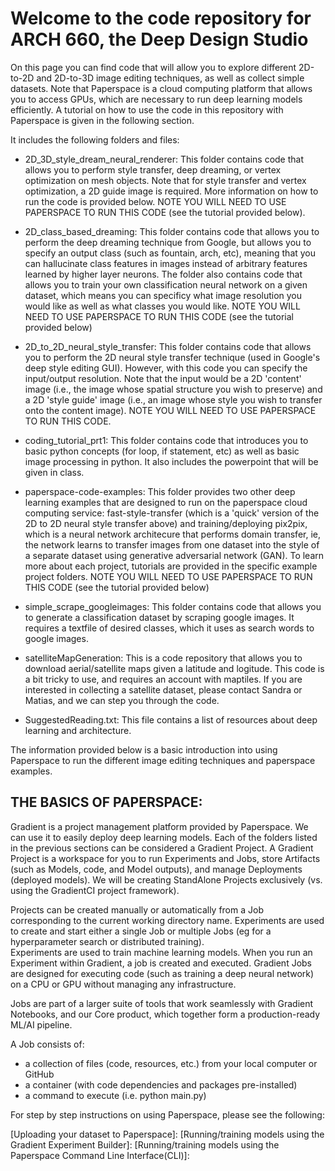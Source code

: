 # Welcome to the code repository for ARCH 660, the Deep Design Studio
On this page you can find code that will allow you to explore different 2D-to-2D and 2D-to-3D image editing techniques, as well as collect simple datasets. Note that Paperspace is a cloud computing platform that allows you to access GPUs, which are necessary to run deep learning models efficiently. A tutorial on how to use the code in this repository with Paperspace is given in the following section.


It includes the following folders and files:

+ 2D_3D_style_dream_neural_renderer:
This folder contains code that allows you to perform style transfer, deep dreaming, or vertex optimization on mesh objects. Note that for style transfer and vertex optimization, a 2D guide image is required. More information on how to run the code is provided below. NOTE YOU WILL NEED TO USE PAPERSPACE TO RUN THIS CODE (see the tutorial provided below).

+ 2D_class_based_dreaming:
This folder contains code that allows you to perform the deep dreaming technique from Google, but allows you to specify an output class (such as fountain, arch, etc), meaning that you can hallucinate class features in images instead of arbitrary features learned by higher layer neurons. The folder also contains code that allows you to train your own classification neural network on a given dataset, which means you can specificy what image resolution you would like as well as what classes you would like. NOTE YOU WILL NEED TO USE PAPERSPACE TO RUN THIS CODE (see the tutorial provided below)

+ 2D_to_2D_neural_style_transfer:
This folder contains code that allows you to perform the 2D neural style transfer technique (used in Google's deep style editing GUI). However, with this code you can specify the input/output resolution. Note that the input would be a 2D 'content' image (i.e., the image whose spatial structure you wish to preserve) and a 2D 'style guide' image (i.e., an image whose style you wish to transfer onto the content image). NOTE YOU WILL NEED TO USE PAPERSPACE TO RUN THIS CODE.

+ coding_tutorial_prt1:
This folder contains code that introduces you to basic python concepts (for loop, if statement, etc) as well as basic image processing in python. It also includes the powerpoint that will be given in class. 

+ paperspace-code-examples:
This folder provides two other deep learning examples that are designed to run on the paperspace cloud computing service: fast-style-transfer (which is a 'quick' version of the 2D to 2D neural style transfer above) and training/deploying pix2pix, which is a neural network architecure that performs domain transfer, ie, the network learns to transfer images from one dataset into the style of a separate dataset using generative adversarial network (GAN). To learn more about each project, tutorials are provided in the specific example project folders. NOTE YOU WILL NEED TO USE PAPERSPACE TO RUN THIS CODE (see the tutorial provided below)

+ simple_scrape_googleimages:
This folder contains code that allows you to generate a classification dataset by scraping google images. It requires a textfile of desired classes, which it uses as search words to google images. 

+ satelliteMapGeneration:
This is a code repository that allows you to download aerial/satellite maps given a latitude and logitude. This code is a bit tricky to use, and requires an account with maptiles. If you are interested in collecting a satellite dataset, please contact Sandra or Matias, and we can step you through the code. 

+ SuggestedReading.txt:
This file contains a list of resources about deep learning and architecture. 

The information provided below is a basic introduction into using Paperspace to run the different image editing techniques and paperspace examples. 

## THE BASICS OF PAPERSPACE:
Gradient is a project management platform provided by Paperspace. We can use it to easily deploy deep learning models. 
Each of the folders listed in the previous sections can be considered a Gradient Project. 
A Gradient Project is a workspace for you to run Experiments and Jobs, store Artifacts (such as Models, code, and Model outputs), and manage Deployments (deployed models). We will be creating StandAlone Projects exclusively (vs. using the GradientCI project framework). 

Projects can be created manually or automatically from a Job corresponding to the current working directory name.
Experiments are used to create and start either a single Job or multiple Jobs (eg for a hyperparameter search or distributed training).  
Experiments are used to train machine learning models. When you run an Experiment within Gradient, a job is created and executed.
Gradient Jobs are designed for executing code (such as training a deep neural network) on a CPU or GPU without managing any infrastructure.

Jobs are part of a larger suite of tools that work seamlessly with Gradient Notebooks, and our Core product, which together form a production-ready ML/AI pipeline.

A Job consists of:

- a collection of files (code, resources, etc.) from your local computer or GitHub
- a container (with code dependencies and packages pre-installed)
- a command to execute (i.e. python main.py)

For step by step instructions on using Paperspace, please see the following:

[Uploading your dataset to Paperspace]: 
[Running/training models using the Gradient Experiment Builder]:
[Running/training models using the Paperspace Command Line Interface(CLI)]:

